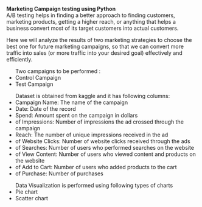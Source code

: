 <b>Marketing Campaign testing using Python</b><br/>
A/B testing helps in finding a better approach to finding customers, marketing products, getting a higher reach, or anything that helps a business convert most of its target customers into actual customers.

Here we will analyze the results of two marketing strategies to choose the best one for future marketing campaigns, so that we can convert more traffic into sales (or more traffic into your desired goal) effectively and efficiently.
<ul>
Two campaigns to be performed :
<li>
Control Campaign
</li>
<li>
Test Campaign
</li>
</ul>

<ul>
  Dataset is obtained from kaggle and it has following columns:
<li>
Campaign Name: The name of the campaign
</li>
<li>  
Date: Date of the record
</li>
<li>  
  Spend: Amount spent on the campaign in dollars
</li>
<li>
  of Impressions: Number of impressions the ad crossed through the campaign
</li>
<li>
  Reach: The number of unique impressions received in the ad
</li>
<li>
  of Website Clicks: Number of website clicks received through the ads
</li>
<li>
  of Searches: Number of users who performed searches on the website 
</li>
<li>  
  of View Content: Number of users who viewed content and products on the website
</li>
<li>  
  of Add to Cart: Number of users who added products to the cart
</li>
<li>  
  of Purchase: Number of purchases
</li>
</ul>

<ul>
Data Visualization is performed using following types of charts
<li>
  Pie chart
</li>
<li>
  Scatter chart
</li>
</ul>
